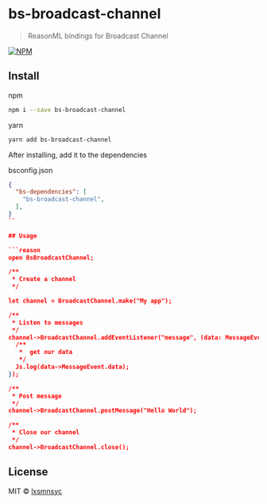 # bs-broadcast-channel
> ReasonML bindings for Broadcast Channel

[![NPM](https://img.shields.io/npm/v/bs-broadcast-channel.svg)](https://www.npmjs.com/package/bs-broadcast-channel)

## Install

npm
```bash
npm i --save bs-broadcast-channel
```

yarn
```bash
yarn add bs-broadcast-channel
```

After installing, add it to the dependencies

bsconfig.json
```json
{
  "bs-dependencies": [
    "bs-broadcast-channel",
  ],
}
``

## Usage

```reason
open BsBroadcastChannel;

/**
 * Create a channel
 */

let channel = BroadcastChannel.make("My app");

/**
 * Listen to messages
 */
channel->BroadcastChannel.addEventListener("message", (data: MessageEvent.t) => {
  /**
   *  get our data
   */
  Js.log(data->MessageEvent.data);
});

/**
 * Post message
 */
channel->BroadcastChannel.postMessage("Hello World");

/**
 * Close our channel
 */
channel->BroadcastChannel.close();
```

## License

MIT © [lxsmnsyc](https://github.com/lxsmnsyc)